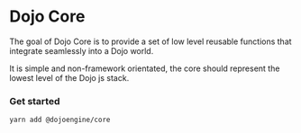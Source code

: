 # Dojo Core

The goal of Dojo Core is to provide a set of low level reusable functions that integrate seamlessly into a Dojo world.

It is simple and non-framework orientated, the core should represent the lowest level of the Dojo js stack.

### Get started

```
yarn add @dojoengine/core
```
